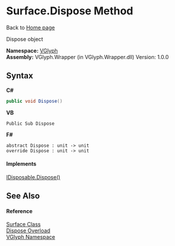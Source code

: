 # Surface.Dispose Method 
Back to <a href="Home.md">Home page</a> 

Dispose object

**Namespace:**&nbsp;<a href="N_VGlyph.md">VGlyph</a><br />**Assembly:**&nbsp;VGlyph.Wrapper (in VGlyph.Wrapper.dll) Version: 1.0.0

## Syntax

**C#**<br />
``` C#
public void Dispose()
```

**VB**<br />
``` VB
Public Sub Dispose
```

**F#**<br />
``` F#
abstract Dispose : unit -> unit 
override Dispose : unit -> unit 
```


#### Implements
<a href="http://msdn2.microsoft.com/en-us/library/es4s3w1d" target="_blank">IDisposable.Dispose()</a><br />

## See Also


#### Reference
<a href="T_VGlyph_Surface.md">Surface Class</a><br /><a href="Overload_VGlyph_Surface_Dispose.md">Dispose Overload</a><br /><a href="N_VGlyph.md">VGlyph Namespace</a><br />